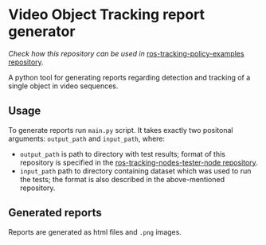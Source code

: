 # Video Object Tracking report generator

*Check how this repository can be used in* [ros-tracking-policy-examples repository](https://github.com/antmicro/ros-tracking-nodes-policy-examples).

A python tool for generating reports regarding detection and tracking of a single object in video sequences.

## Usage

To generate reports run `main.py` script. It takes exactly two positonal arguments: `output_path` and `input_path`, where:
* `output_path` is path to directory with test results; format of this repository is specified in the [ros-tracking-nodes-tester-node repository](https://github.com/antmicro/ros-tracking-nodes-tester-node).
* `input_path` path to directory containing dataset which was used to run the tests; the format is also described in the above-mentioned repository.

## Generated reports

Reports are generated as html files and `.png` images.
